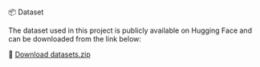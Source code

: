 📦 Dataset

The dataset used in this project is publicly available on Hugging Face and can be downloaded from the link below:

🔗 [Download datasets.zip](https://huggingface.co/berkayaltntas/eee443-miniproject-dataset/resolve/main/datasets.zip)
